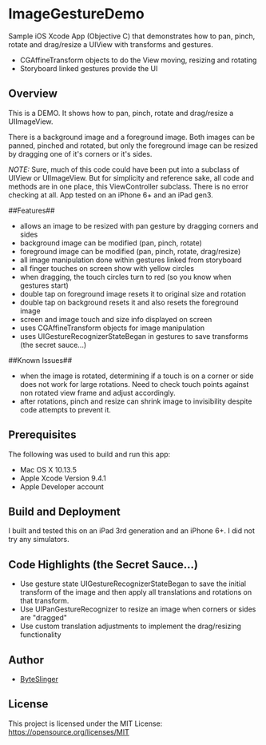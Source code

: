 # ImageGestureDemo
Sample iOS Xcode App (Objective C) that demonstrates how to pan, pinch, rotate and drag/resize a UIView with transforms and gestures.

* CGAffineTransform objects to do the View moving, resizing and rotating
* Storyboard linked gestures provide the UI

## Overview
This is a DEMO. It shows how to pan, pinch, rotate and drag/resize a UIImageView.

There is a background image and a foreground image.  Both images can be
panned, pinched and rotated, but only the foreground image can be resized
by dragging one of it's corners or it's sides.

*NOTE:*  Sure, much of this code could have been put into a subclass of UIView
or UIImageView.  But for simplicity and reference sake, all code and
methods are in one place, this ViewController subclass.  There is no
error checking at all.  App tested on an iPhone 6+ and an iPad gen3.

##Features##
* allows an image to be resized with pan gesture by dragging corners and sides
* background image can be modified (pan, pinch, rotate)
* foreground image can be modified (pan, pinch, rotate, drag/resize)
* all image manipulation done within gestures linked from storyboard
* all finger touches on screen show with yellow circles
* when dragging, the touch circles turn to red (so you know when gestures start)
* double tap on foreground image resets it to original size and rotation
* double tap on background resets it and also resets the foreground image
* screen and image touch and size info displayed on screen
* uses CGAffineTransform objects for image manipulation
* uses UIGestureRecognizerStateBegan in gestures to save transforms (the secret sauce...)

##Known Issues##
* when the image is rotated, determining if a touch is on a corner or side
does not work for large rotations.  Need to check touch points against
non rotated view frame and adjust accordingly.
* after rotations, pinch and resize can shrink image to invisibility despite
code attempts to prevent it.

## Prerequisites

The following was used to build and run this app:

* Mac OS X 10.13.5
* Apple Xcode Version 9.4.1 
* Apple Developer account

## Build and Deployment

I built and tested this on an iPad 3rd generation and an iPhone 6+.  I did not try any simulators.

## Code Highlights (the Secret Sauce...)

* Use gesture state UIGestureRecognizerStateBegan to save the initial transform of the image and then apply all translations and rotations on that transform.
* Use UIPanGestureRecognizer to resize an image when corners or sides are "dragged"
* Use custom translation adjustments to implement the drag/resizing functionality

## Author

* [ByteSlinger](https://github.com/ByteSlinger)

## License

This project is licensed under the MIT License: https://opensource.org/licenses/MIT
